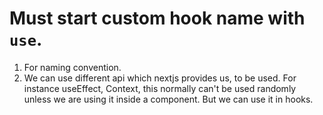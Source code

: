 #  Must start custom hook name with `use`.
1. For naming convention. 
2. We can use different api which  nextjs provides us, to be used. For instance useEffect, Context, this normally can't be used randomly unless we are using it inside a component. But we can use it in hooks.